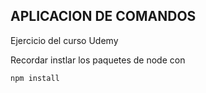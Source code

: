 ## APLICACION DE COMANDOS

Ejercicio del curso Udemy

Recordar instlar los paquetes de node con

```
npm install
```
